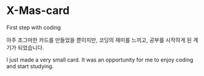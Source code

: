 # X-Mas-card
First step with coding

아주 조그마한 카드를 만들었을 뿐이지만, 
코딩의 재미를 느끼고, 공부를 시작하게 된 계기가 되었습니다.

I just made a very small card. 
It was an opportunity for me to enjoy coding and start studying.
